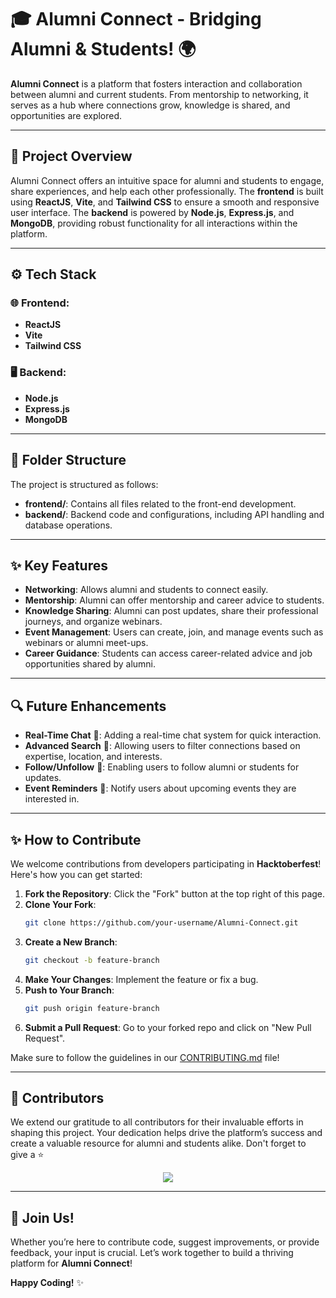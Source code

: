
# 🎓 **Alumni Connect - Bridging Alumni & Students!** 🌍

**Alumni Connect** is a platform that fosters interaction and collaboration between alumni and current students. From mentorship to networking, it serves as a hub where connections grow, knowledge is shared, and opportunities are explored.

---

## 🚀 **Project Overview**

Alumni Connect offers an intuitive space for alumni and students to engage, share experiences, and help each other professionally. The **frontend** is built using **ReactJS**, **Vite**, and **Tailwind CSS** to ensure a smooth and responsive user interface. The **backend** is powered by **Node.js**, **Express.js**, and **MongoDB**, providing robust functionality for all interactions within the platform.

---

## ⚙️ **Tech Stack**

### 🌐 Frontend:
- **ReactJS**  
- **Vite**  
- **Tailwind CSS**  

### 🖥️ Backend:
- **Node.js**  
- **Express.js**  
- **MongoDB**  

---

## 📁 **Folder Structure**

The project is structured as follows:
- **frontend/**: Contains all files related to the front-end development.
- **backend/**: Backend code and configurations, including API handling and database operations.

---

## ✨ **Key Features**

- **Networking**: Allows alumni and students to connect easily.
- **Mentorship**: Alumni can offer mentorship and career advice to students.
- **Knowledge Sharing**: Alumni can post updates, share their professional journeys, and organize webinars.
- **Event Management**: Users can create, join, and manage events such as webinars or alumni meet-ups.
- **Career Guidance**: Students can access career-related advice and job opportunities shared by alumni.

---

## 🔍 **Future Enhancements**

- **Real-Time Chat** 💬: Adding a real-time chat system for quick interaction.
- **Advanced Search** 🔎: Allowing users to filter connections based on expertise, location, and interests.
- **Follow/Unfollow** 👥: Enabling users to follow alumni or students for updates.
- **Event Reminders** 📅: Notify users about upcoming events they are interested in.

---

## ✨ **How to Contribute**

We welcome contributions from developers participating in **Hacktoberfest**! Here's how you can get started:

1. **Fork the Repository**: Click the "Fork" button at the top right of this page.
2. **Clone Your Fork**:  
   ```bash
   git clone https://github.com/your-username/Alumni-Connect.git
   ```
3. **Create a New Branch**:  
   ```bash
   git checkout -b feature-branch
   ```
4. **Make Your Changes**: Implement the feature or fix a bug.
5. **Push to Your Branch**:  
   ```bash
   git push origin feature-branch
   ```
6. **Submit a Pull Request**: Go to your forked repo and click on "New Pull Request".

Make sure to follow the guidelines in our [CONTRIBUTING.md](./CONTRIBUTING.md) file!

---

## 👀 **Contributors**

We extend our gratitude to all contributors for their invaluable efforts in shaping this project. Your dedication helps drive the platform’s success and create a valuable resource for alumni and students alike.
Don't forget to give a ⭐
<div align="center">
  <a href="https://github.com/MohammedMusharraf11/Alumni-Connect">
    <img src="https://contrib.rocks/image?repo=MohammedMusharraf11/Alumni-Connect&&max=10"/>
  </a>
</div>

---

## 🎉 **Join Us!**

Whether you’re here to contribute code, suggest improvements, or provide feedback, your input is crucial. Let’s work together to build a thriving platform for **Alumni Connect**!

**Happy Coding!** ✨


